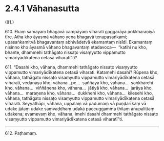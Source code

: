 # 2.4.1 Vāhanasutta

(81.)

610\. Ekaṃ samayaṃ bhagavā campāyaṃ viharati gaggarāya pokkharaṇiyā tīre. Atha kho āyasmā vāhano yena bhagavā tenupasaṅkami; upasaṅkamitvā bhagavantaṃ abhivādetvā ekamantaṃ nisīdi. Ekamantaṃ nisinno kho āyasmā vāhano bhagavantaṃ etadavoca—  “katihi nu kho, bhante, dhammehi tathāgato nissaṭo visaṃyutto vippamutto vimariyādīkatena cetasā viharatī”ti?

611\. “Dasahi kho, vāhana, dhammehi tathāgato nissaṭo visaṃyutto vippamutto vimariyādīkatena cetasā viharati. Katamehi dasahi? Rūpena kho, vāhana, tathāgato nissaṭo visaṃyutto vippamutto vimariyādīkatena cetasā viharati, vedanāya kho, vāhana…pe…  saññāya kho, vāhana…  saṅkhārehi kho, vāhana…  viññāṇena kho, vāhana…  jātiyā kho, vāhana…  jarāya kho, vāhana…  maraṇena kho, vāhana…  dukkhehi kho, vāhana…  kilesehi kho, vāhana, tathāgato nissaṭo visaṃyutto vippamutto vimariyādīkatena cetasā viharati. Seyyathāpi, vāhana, uppalaṃ vā padumaṃ vā puṇḍarīkaṃ vā udake jātaṃ udake saṃvaḍḍhaṃ udakā paccuggamma ṭhitaṃ anupalittaṃ udakena; evamevaṃ kho, vāhana, imehi dasahi dhammehi tathāgato nissaṭo visaṃyutto vippamutto vimariyādīkatena cetasā viharatī”ti.

---

612\. Paṭhamaṃ.
